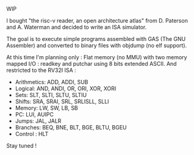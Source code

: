 WIP

I bought "the risc-v reader, an open architecture atlas" from D. Paterson and A. Waterman and decided to write an ISA simulator.

The goal is to execute simple programs assembled with GAS (The GNU Assembler) and converted to binary files with objdump (no elf support).

At this time I'm planning only : Flat memory (no MMU) with two memory mapped I/O : readkey and putchar using 8 bits extended ASCII. And restricted to the RV32I ISA :

- Arithmetics: ADD, ADDI, SUB
- Logical: AND, ANDI, OR, ORI, XOR, XORI
- Sets: SLT, SLTI, SLTU, SLTIU
- Shifts: SRA, SRAI, SRL, SRLISLL, SLLI
- Memory: LW, SW, LB, SB
- PC: LUI, AUIPC
- Jumps: JAL, JALR
- Branches: BEQ, BNE, BLT, BGE, BLTU, BGEU
- Control : HLT

Stay tuned !
